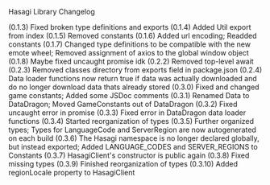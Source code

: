 Hasagi Library Changelog

(0.1.3) Fixed broken type definitions and exports
(0.1.4) Added Util export from index
(0.1.5) Removed constants
(0.1.6) Added url encoding; Readded constants
(0.1.7) Changed type definitions to be compatible with the new emote wheel; Removed assignment of axios to the global window object
(0.1.8) Maybe fixed uncaught promise idk
(0.2.2) Removed top-level await
(0.2.3) Removed classes directory from exports field in package.json
(0.2.4) Data loader functions now return true if data was actually downloaded and do no longer download data thats already stored
(0.3.0) Fixed and changed game constants; Added some JSDoc comments
(0.3.1) Renamed Data to DataDragon; Moved GameConstants out of DataDragon
(0.3.2) Fixed uncaught error in promise
(0.3.3) Fixed error in DataDragon data loader functions
(0.3.4) Started reorganization of types
(0.3.5) Further organized types; Types for LanguageCode and ServerRegion are now autogenerated on each build
(0.3.6) The Hasagi namespace is no longer declared globally, but instead exported; Added LANGUAGE_CODES and SERVER_REGIONS to Constants
(0.3.7) HasagiClient's constructor is public again
(0.3.8) Fixed missing types
(0.3.9) Finished reorganization of types
(0.3.10) Added regionLocale property to HasagiClient